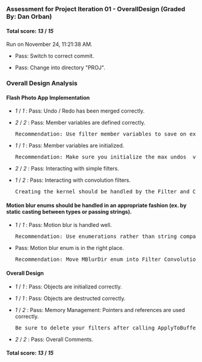 ### Assessment for Project Iteration 01 - OverallDesign (Graded By: Dan Orban)

#### Total score: _13_ / _15_

Run on November 24, 11:21:38 AM.

+ Pass: Switch to correct commit.



+ Pass: Change into directory "PROJ".


### Overall Design Analysis


#### Flash Photo App Implementation

+  _1_ / _1_ : Pass: Undo / Redo has been merged correctly.

    

+  _2_ / _2_ : Pass: Member variables are defined correctly.

    <pre>Recommendation: Use filter member variables to save on expensive create and delete calls.</pre>

+  _1_ / _1_ : Pass: Member variables are initialized.

    <pre>Recommendation: Make sure you initialize the max_undos_ variable</pre>

+  _2_ / _2_ : Pass: Interacting with simple filters.

    

+  _1_ / _2_ : Pass: Interacting with convolution filters.

    <pre>Creating the kernel should be handled by the Filter and Convolution Filter classes.</pre>


#### Motion blur enums should be handled in an appropriate fashion (ex. by static casting between types or passing strings).

+  _1_ / _1_ : Pass: Motion blur is handled well.

    <pre>Recommendation: Use enumerations rather than string compare</pre>

+ Pass: Motion blur enum is in the right place.

    <pre>Recommendation: Move MBlurDir enum into Filter Convolution Motion Blur class.</pre>


#### Overall Design

+  _1_ / _1_ : Pass: Objects are initialized correctly.

    

+  _1_ / _1_ : Pass: Objects are destructed correctly.

    

+  _1_ / _2_ : Pass: Memory Management: Pointers and references are used correctly.

    <pre>Be sure to delete your filters after calling ApplyToBuffers.  This causes a memory leak everytime a filter is called.</pre>

+  _2_ / _2_ : Pass: Overall Comments.

    

#### Total score: _13_ / _15_

